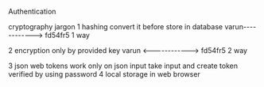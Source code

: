 Authentication

cryptography jargon
1 hashing
convert it before store in database
varun------------> fd54fr5
1 way 

2 encryption
only by provided key
varun <------------> fd54fr5
2 way

3 json web tokens
work only on json input
take input and create token
verified by using password 
4 local storage
in web browser

